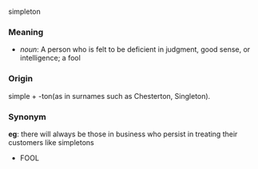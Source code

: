 simpleton
### Meaning
+ _noun_: A person who is felt to be deficient in judgment, good sense, or intelligence; a fool

### Origin

simple + -ton(as in surnames such as Chesterton, Singleton).

### Synonym

__eg__: there will always be those in business who persist in treating their customers like simpletons

+ FOOL


